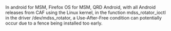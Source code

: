 In android for MSM, Firefox OS for MSM, QRD Android, with all Android releases from CAF using the Linux kernel, in the function mdss_rotator_ioctl in the driver /dev/mdss_rotator, a Use-After-Free condition can potentially occur due to a fence being installed too early.